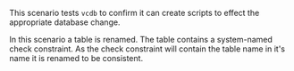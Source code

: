 This scenario tests `vcdb` to confirm it can create scripts to effect the appropriate database change.

In this scenario a table is renamed. The table contains a system-named check constraint. As the check constraint will contain the table name in it's name it is renamed to be consistent.
